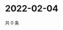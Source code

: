 # 2022-02-04

共 0 条

<!-- BEGIN WEIBO -->
<!-- 最后更新时间 Fri Feb 04 2022 13:09:02 GMT+0800 (China Standard Time) -->

<!-- END WEIBO -->
